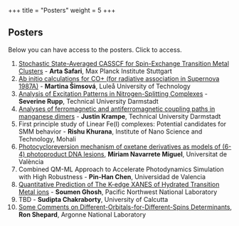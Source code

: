+++
title = "Posters"
weight = 5
+++

## Posters

Below you can have access to the posters. Click to access.

1. [Stochastic State-Averaged CASSCF for Spin-Exchange Transition Metal Clusters](poster_Safari.pdf) - **Arta Safari**, Max Planck Institute Stuttgart
2. [Ab initio calculations for CO+ (for radiative association in Supernova 1987A)](poster_Simsova.pdf) - **Martina Šimsová**, Luleå University of Technology
3. [Analysis of Excitation Patterns in Nitrogen-Splitting Complexes](poster_Rupp.pdf) - **Severine Rupp**, Technical University Darmstadt
4. [Analyses of ferromagnetic and antiferromagnetic coupling paths in manganese dimers](poster_Krampe.pdf) - **Justin Krampe**, Technical University Darmstadt
5. First principle study of Linear Fe(I) complexes: Potential candidates for SMM behavior - **Rishu Khurana**, Institute of Nano Science and Technology, Mohali
6. [Photocycloreversion mechanism of oxetane derivatives as models of (6-4) photoproduct DNA lesions](poster_Navarrete.pdf), **Miriam Navarrete Miguel**, Universitat de València
7. Combined QM-ML Approach to Accelerate Photodynamics Simulation with High Robustness - **Pin-Han Chen**, Universidad de Valencia
8. [Quantitative Prediction of The K-edge XANES of Hydrated Transition Metal ions](poster_Ghosh.pdf) - **Soumen Ghosh**, Pacific Northwest National Laboratory
9. TBD - **Sudipta Chakraborty**, University of Calcutta
10. [Some Comments on Different-Orbitals-for-Different-Spins Determinants](poster_Shepard.pdf), **Ron Shepard**, Argonne National Laboratory
